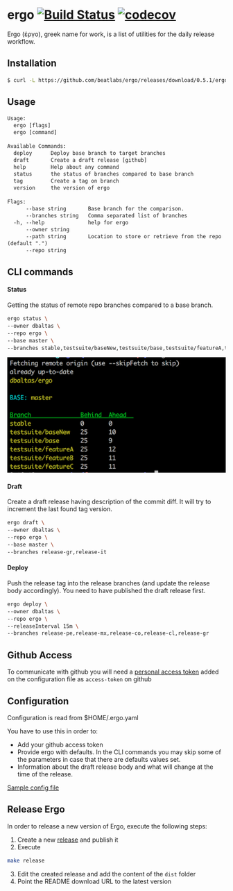 # ergo [![Build Status](https://travis-ci.com/beatlabs/ergo.svg?branch=master)](https://travis-ci.com/beatlabs/ergo) [![codecov](https://codecov.io/gh/beatlabs/ergo/branch/master/graph/badge.svg)](https://codecov.io/gh/beatlabs/ergo)

Ergo (έργο), greek name for work, is a list of utilities for the daily release workflow.

## Installation

```bash
$ curl -L https://github.com/beatlabs/ergo/releases/download/0.5.1/ergo-0.5.1-darwin-amd64 --output ergo && chmod +x ergo && mv ergo /usr/local/bin/ergo
```

## Usage

```
Usage:
  ergo [flags]
  ergo [command]

Available Commands:
  deploy      Deploy base branch to target branches
  draft       Create a draft release [github]
  help        Help about any command
  status      the status of branches compared to base branch
  tag         Create a tag on branch
  version     the version of ergo

Flags:
      --base string       Base branch for the comparison.
      --branches string   Comma separated list of branches
  -h, --help              help for ergo
      --owner string
      --path string       Location to store or retrieve from the repo (default ".")
      --repo string
```

## CLI commands

#### Status

Getting the status of remote repo branches compared to a base branch.

```bash
ergo status \
--owner dbaltas \
--repo ergo \
--base master \
--branches stable,testsuite/baseNew,testsuite/base,testsuite/featureA,testsuite/featureB,testsuite/featureC
```

![ergo sample output](static/ergo-status.png)

#### Draft

Create a draft release having description of the commit diff. It will try to increment the last found tag version.

```bash
ergo draft \
--owner dbaltas \
--repo ergo \
--base master \
--branches release-gr,release-it
```

#### Deploy

Push the release tag into the release branches (and update the release body accordingly). You need to have published the draft release first.

```bash
ergo deploy \
--owner dbaltas \
--repo ergo \
--releaseInterval 15m \
--branches release-pe,release-mx,release-co,release-cl,release-gr
```

## Github Access
To communicate with github you will need a [personal access token](https://github.com/settings/tokens) added on the configuration file as `access-token` on github

## Configuration
Configuration is read from $HOME/.ergo.yaml

You have to use this in order to:
- Add your github access token
- Provide ergo with defaults. In the CLI commands you may skip some of the parameters in case that there are defaults values set.
- Information about the draft release body and what will change at the time of the release.

[Sample config file](.ergo.yml.dist)

## Release Ergo

In order to release a new version of Ergo, execute the following steps:
1. Create a new [release](https://github.com/beatlabs/ergo/releases) and publish it
2. Execute 
```bash 
make release
````
3. Edit the created release and add the content of the `dist` folder
4. Point the README download URL to the latest version
